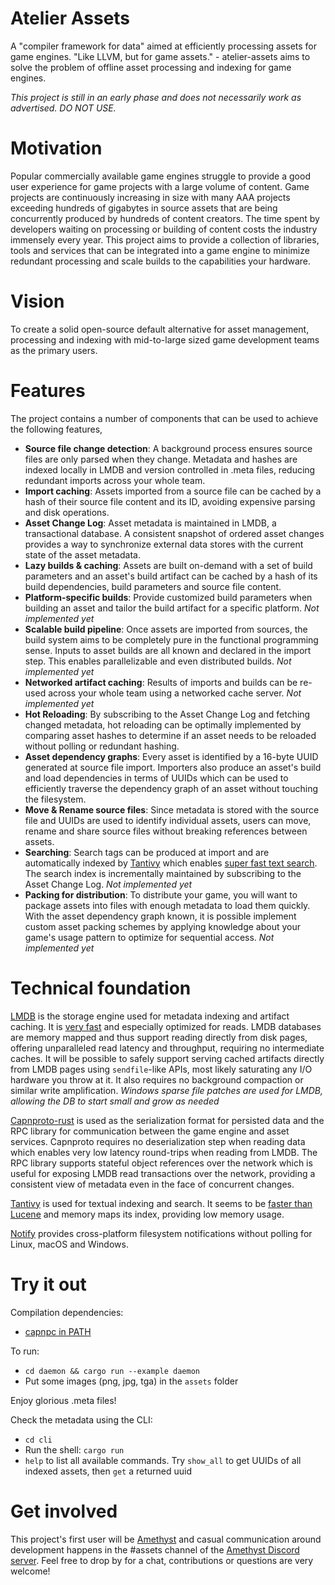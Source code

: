 # Atelier Assets
A "compiler framework for data" aimed at efficiently processing assets for game engines. 
"Like LLVM, but for game assets."  - atelier-assets aims to solve the problem of offline asset processing and indexing for game engines.

_This project is still in an early phase and does not necessarily work as advertised. DO NOT USE._

# Motivation
Popular commercially available game engines struggle to provide a good user experience for game projects with a large volume of content. Game projects are continuously increasing in size with many AAA projects exceeding hundreds of gigabytes in source assets that are being concurrently produced by hundreds of content creators. The time spent by developers waiting on processing or building of content costs the industry immensely every year. This project aims to provide a collection of libraries, tools and services that can be integrated into a game engine to minimize redundant processing and scale builds to the capabilities your hardware. 

# Vision
To create a solid open-source default alternative for asset management, processing and indexing with mid-to-large sized game development teams as the primary users.

# Features
The project contains a number of components that can be used to achieve the following features,
- **Source file change detection**: A background process ensures source files are only parsed when they change. Metadata and hashes are indexed locally in LMDB and version controlled in .meta files, reducing redundant imports across your whole team.
- **Import caching**: Assets imported from a source file can be cached by a hash of their source file content and its ID, avoiding expensive parsing and disk operations.
- **Asset Change Log**: Asset metadata is maintained in LMDB, a transactional database. A consistent snapshot of ordered asset changes provides a way to synchronize external data stores with the current state of the asset metadata.
- **Lazy builds & caching**: Assets are built on-demand with a set of build parameters and an asset's build artifact can be cached by a hash of its build dependencies, build parameters and source file content.
- **Platform-specific builds**: Provide customized build parameters when building an asset and tailor the build artifact for a specific platform. _Not implemented yet_
- **Scalable build pipeline**: Once assets are imported from sources, the build system aims to be completely pure in the functional programming sense. Inputs to asset builds are all known and declared in the import step. This enables parallelizable and even distributed builds. _Not implemented yet_
- **Networked artifact caching**: Results of imports and builds can be re-used across your whole team using a networked cache server. _Not implemented yet_
- **Hot Reloading**: By subscribing to the Asset Change Log and fetching changed metadata, hot reloading can be optimally implemented by comparing asset hashes to determine if an asset needs to be reloaded without polling or redundant hashing. 
- **Asset dependency graphs**: Every asset is identified by a 16-byte UUID generated at source file import. Importers also produce an asset's build and load dependencies in terms of UUIDs which can be used to efficiently traverse the dependency graph of an asset without touching the filesystem. 
- **Move & Rename source files**: Since metadata is stored with the source file and UUIDs are used to identify individual assets, users can move, rename and share source files without breaking references between assets.
- **Searching**: Search tags can be produced at import and are automatically indexed by [Tantivy](https://github.com/tantivy-search/tantivy) which enables [super fast text search](https://tantivy-search.github.io/bench/). The search index is incrementally maintained by subscribing to the Asset Change Log. _Not implemented yet_
- **Packing for distribution**: To distribute your game, you will want to package assets into files with enough metadata to load them quickly. With the asset dependency graph known, it is possible implement custom asset packing schemes by applying knowledge about your game's usage pattern to optimize for sequential access. _Not implemented yet_


# Technical foundation
[LMDB](http://www.lmdb.tech/doc/) is the storage engine used for metadata indexing and artifact caching. It is [very fast](http://lmdb.tech/bench/microbench/) and especially optimized for reads. LMDB databases are memory mapped and thus support reading directly from disk pages, offering unparalleled read latency and throughput, requiring no intermediate caches. It will be possible to safely support serving cached artifacts directly from LMDB pages using `sendfile`-like APIs, most likely saturating any I/O hardware you throw at it. It also requires no background compaction or similar write amplification.
_Windows sparse file patches are used for LMDB, allowing the DB to start small and grow as needed_

[Capnproto-rust](https://github.com/capnproto/capnproto-rust) is used as the serialization format for persisted data and the RPC library for communication between the game engine and asset services. Capnproto requires no deserialization step when reading data which enables very low latency round-trips when reading from LMDB. The RPC library supports stateful object references over the network which is useful for exposing LMDB read transactions over the network, providing a consistent view of metadata even in the face of concurrent changes.

[Tantivy](https://github.com/tantivy-search/tantivy) is used for textual indexing and search. It seems to be [faster than Lucene](https://github.com/tantivy-search/tantivy) and memory maps its index, providing low memory usage.

[Notify](https://github.com/passcod/notify) provides cross-platform filesystem notifications without polling for Linux, macOS and Windows.

# Try it out
Compilation dependencies:
- [capnpc in PATH](https://capnproto.org/install.html)

To run:
- `cd daemon && cargo run --example daemon`
- Put some images (png, jpg, tga) in the `assets` folder

Enjoy glorious .meta files!

Check the metadata using the CLI:
- `cd cli`
- Run the shell: `cargo run`
- `help` to list all available commands. Try `show_all` to get UUIDs of all indexed assets, then `get` a returned uuid

# Get involved
This project's first user will be [Amethyst](https://github.com/amethyst/amethyst) and casual communication around development happens in the #assets channel of the [Amethyst Discord server](https://discord.gg/amethyst). Feel free to drop by for a chat, contributions or questions are very welcome! 
